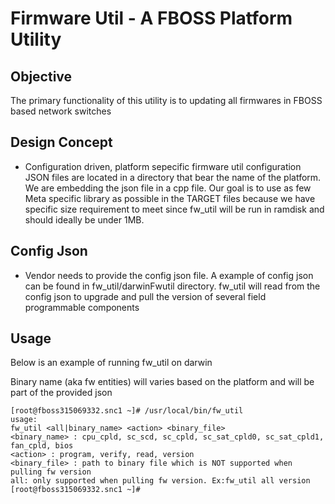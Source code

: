 # Firmware Util - A FBOSS Platform Utility

## Objective
The primary functionality of this utility is to updating all firmwares in FBOSS based network switches


## Design Concept
* Configuration driven, platform sepecific firmware util configuration JSON files are located in a directory
that bear the name of the platform. We are embedding the json file in a cpp file. Our goal is to use as few Meta
specific library as possible in the TARGET files because we have specific size requirement to meet since fw_util
will be run in ramdisk and should ideally be under 1MB.

## Config Json
* Vendor needs to provide the config json file. A example of config json can be found in fw_util/darwinFwutil directory.
fw_util will read from the config json to upgrade and pull the version of several field programmable components


## Usage
Below is an example of running fw_util on darwin

Binary name (aka fw entities) will varies based on the platform and will be part of the provided json

```
[root@fboss315069332.snc1 ~]# /usr/local/bin/fw_util
usage:
fw_util <all|binary_name> <action> <binary_file>
<binary_name> : cpu_cpld, sc_scd, sc_cpld, sc_sat_cpld0, sc_sat_cpld1, fan_cpld, bios
<action> : program, verify, read, version
<binary_file> : path to binary file which is NOT supported when pulling fw version
all: only supported when pulling fw version. Ex:fw_util all version
[root@fboss315069332.snc1 ~]#
```

